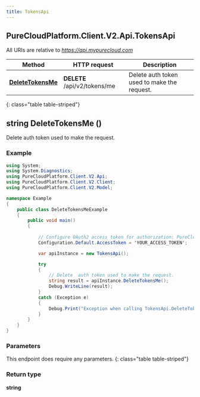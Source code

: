 ```yaml
---
title: TokensApi
---
```

## PureCloudPlatform.Client.V2.Api.TokensApi

All URIs are relative to *https://api.mypurecloud.com*

| Method | HTTP request | Description |
| ------------- | ------------- | ------------- |
| [**DeleteTokensMe**](TokensApi.html#deletetokensme) | **DELETE** /api/v2/tokens/me | Delete  auth token used to make the request. |
{: class="table table-striped"}

<a name="deletetokensme"></a>

## **string** DeleteTokensMe ()

Delete  auth token used to make the request.



### Example
~~~csharp
using System;
using System.Diagnostics;
using PureCloudPlatform.Client.V2.Api;
using PureCloudPlatform.Client.V2.Client;
using PureCloudPlatform.Client.V2.Model;

namespace Example
{
    public class DeleteTokensMeExample
    {
        public void main()
        {
            
            // Configure OAuth2 access token for authorization: PureCloud Auth
            Configuration.Default.AccessToken = 'YOUR_ACCESS_TOKEN';

            var apiInstance = new TokensApi();

            try
            {
                // Delete  auth token used to make the request.
                string result = apiInstance.DeleteTokensMe();
                Debug.WriteLine(result);
            }
            catch (Exception e)
            {
                Debug.Print("Exception when calling TokensApi.DeleteTokensMe: " + e.Message );
            }
        }
    }
}
~~~

### Parameters
This endpoint does require any parameters.
{: class="table table-striped"}

### Return type

**string**

